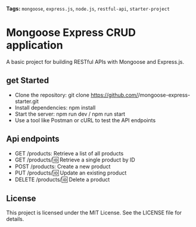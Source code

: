 **Tags:** `mongoose`, `express.js`, `node.js`, `restful-api`, `starter-project`
# Mongoose Express CRUD application

A basic project for building RESTful APIs with Mongoose and Express.js.


## get Started

- Clone the repository: git clone https://github.com/<your-github-username>/mongoose-express-starter.git
- Install dependencies: npm install
- Start the server: npm run dev / npm run start
- Use a tool like Postman or cURL to test the API endpoints

## Api endpoints

- GET /products: Retrieve a list of all products
- GET /products/:id: Retrieve a single product by ID
- POST /products: Create a new product
- PUT /products/:id: Update an existing product
- DELETE /products/:id: Delete a product

## License

This project is licensed under the MIT License. See the LICENSE file for details.

